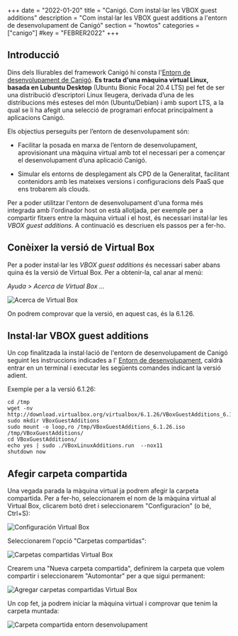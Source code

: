 +++
date        = "2022-01-20"
title       = "Canigó. Com instal·lar les VBOX guest additions"
description = "Com instal·lar les VBOX guest additions a l'entorn de desenvolupament de Canigó"
section     = "howtos"
categories  = ["canigo"]
#key        = "FEBRER2022"
+++


## Introducció

Dins dels lliurables del framework Canigó hi consta l'[Entorn de desenvolupament de Canigó](https://canigo.ctti.gencat.cat/canigo/entorn-desenvolupament/).
**Es tracta d'una màquina virtual Linux, basada en Lubuntu Desktop** (Ubuntu Bionic Focal 20.4 LTS)
pel fet de ser una distribució d’escriptori Linux lleugera, derivada d’una de les distribucions més esteses del món (Ubuntu/Debian)
i amb suport LTS, a la qual se li ha afegit una selecció de programari enfocat principalment a aplicacions Canigó.

Els objectius perseguits per l’entorn de desenvolupament són:

* Facilitar la posada en marxa de l’entorn de desenvolupament, aprovisionant una màquina virtual amb tot el necessari
per a començar el desenvolupament d’una aplicació Canigó.

* Simular els entorns de desplegament als CPD de la Generalitat, facilitant contenidors amb les mateixes versions i
configuracions dels PaaS que ens trobarem als clouds.

Per a poder utilitzar l'entorn de desenvolupament d'una forma més integrada amb l'ordinador host on està allotjada, per exemple
per a compartir fitxers entre la màquina virtual i el host, és necessari instal·lar les *VBOX guest additions*.
A continuació es descriuen els passos per a fer-ho.

## Conèixer la versió de Virtual Box

Per a poder instal·lar les *VBOX guest additions* és necessari saber abans quina és la versió de Virtual Box. Per a obtenir-la,
cal anar al menú:

*Ayuda > Acerca de Virtual Box ...*

![Acerca de Virtual Box](/images/howtos/2021-02-08-Acerca_virtual_box.png)

On podrem comprovar que la versió, en aquest cas, és la 6.1.26.

## Instal·lar VBOX guest additions

Un cop finalitzada la instal·lació de l'entorn de desenvolupament de Canigó seguint les instruccions indicades a l'
[Entorn de desenvolupament](https://canigo.ctti.gencat.cat/canigo/entorn-desenvolupament/), caldrà entrar en un terminal
i executar les següents comandes indicant la versió adient.

Exemple per a la versió 6.1.26:

```
cd /tmp
wget -nv http://download.virtualbox.org/virtualbox/6.1.26/VBoxGuestAdditions_6.1.26.iso
sudo mkdir VBoxGuestAdditions
sudo mount -o loop,ro /tmp/VBoxGuestAdditions_6.1.26.iso /tmp/VBoxGuestAdditions/
cd VBoxGuestAdditions/
echo yes | sudo ./VBoxLinuxAdditions.run  --nox11
shutdown now
```

## Afegir carpeta compartida

Una vegada parada la màquina virtual ja podrem afegir la carpeta compartida. Per a fer-ho, seleccionarem el nom de la màquina
virtual al Virtual Box, clicarem botó dret i seleccionarem "Configuracion" (o bé, Ctrl+S):

![Configuración Virtual Box](/images/howtos/2021-02-08-Virtualbox_configuracion.png)

Seleccionarem l'opció "Carpetas compartidas":

![Carpetas compartidas Virtual Box](/images/howtos/2021-02-08-Virtualbox_carpetas_compartidas.png)

Crearem una "Nueva carpeta compartida", definirem la carpeta que volem compartir i seleccionarem "Automontar" per a que sigui permanent:

![Agregar carpetas compartidas Virtual Box](/images/howtos/2021-02-08-Virtualbox_agregar_carpetas_compartidas.png)

Un cop fet, ja podrem iniciar la màquina virtual i comprovar que tenim la carpeta muntada:

![Carpeta compartida entorn desenvolupament](/images/howtos/2021-02-08-Carpeta_compartida_entorn_desenvolupament.png)
